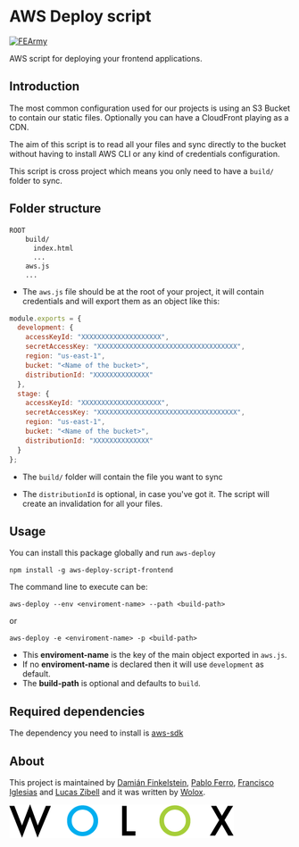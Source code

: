 # AWS Deploy script

[![FEArmy](https://github.com/Wolox/react-chat-widget/raw/master/assets/FEA_open_source_sm.png)](https://github.com/orgs/Wolox/teams/front-end-army/members)

AWS script for deploying your frontend applications.

## Introduction

The most common configuration used for our projects is using an S3 Bucket to contain our static files. Optionally you can have a CloudFront playing as a CDN.

The aim of this script is to read all your files and sync directly to the bucket without having to install AWS CLI or any kind of credentials configuration.


This script is cross project which means you only need to have a `build/` folder to sync.

## Folder structure
```
ROOT
    build/
      index.html
      ...
    aws.js
    ...
```

- The `aws.js` file should be at the root of your project, it will contain credentials and will export them as an object like this:

```js
module.exports = {
  development: {
    accessKeyId: "XXXXXXXXXXXXXXXXXXXX",
    secretAccessKey: "XXXXXXXXXXXXXXXXXXXXXXXXXXXXXXXXXXX",
    region: "us-east-1",
    bucket: "<Name of the bucket>",
    distributionId: "XXXXXXXXXXXXXX"
  },
  stage: {
    accessKeyId: "XXXXXXXXXXXXXXXXXXXX",
    secretAccessKey: "XXXXXXXXXXXXXXXXXXXXXXXXXXXXXXXXXXX",
    region: "us-east-1",
    bucket: "<Name of the bucket>",
    distributionId: "XXXXXXXXXXXXXX"
  }
};
```

- The  `build/` folder will contain the file you want to sync

- The `distributionId` is optional, in case you've got it. The script will create an invalidation for all your files.

## Usage

You can install this package globally and run `aws-deploy`

```
npm install -g aws-deploy-script-frontend
```

The command line to execute can be:

```
aws-deploy --env <enviroment-name> --path <build-path>
```
or
```
aws-deploy -e <enviroment-name> -p <build-path>
```

* This **enviroment-name** is the key of the main object exported in `aws.js`.
* If no **enviroment-name** is declared then it will use `development` as default.
* The **build-path** is optional and defaults to `build`.

## Required dependencies

The dependency you need to install is [aws-sdk](https://www.npmjs.com/package/aws-sdk)

## About

This project is maintained by [Damián Finkelstein](https://github.com/damfinkel), [Pablo Ferro](https://github.com/pabloferro), [Francisco Iglesias](https://github.com/FrankIglesias) and [Lucas Zibell](https://github.com/LucasZibell) and it was written by [Wolox](http://www.wolox.com.ar).

![Wolox](https://raw.githubusercontent.com/Wolox/press-kit/master/logos/logo_banner.png)
